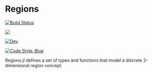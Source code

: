# Regions

[![Build Status](https://github.com/schrpe/Regions.jl/actions/workflows/Test/badge.svg)](https://github.com/schrpe/Regions.jl/actions)

[![][action-img]][action-url]

[![Dev](https://img.shields.io/badge/docs-dev-blue.svg)](https://schrpe.github.io/Regions.jl/dev)

[![Code Style: Blue](https://img.shields.io/badge/code%20style-blue-4495d1.svg)](https://github.com/invenia/BlueStyle)

Regions.jl defines a set of types and functions that model a discrete 2-dimensional region concept.

[action-img]: https://github.com/schrpe/Regions.jl/workflows/Tests/badge.svg
[action-url]: https://github.com/schrpe/Regions.jl/actions
